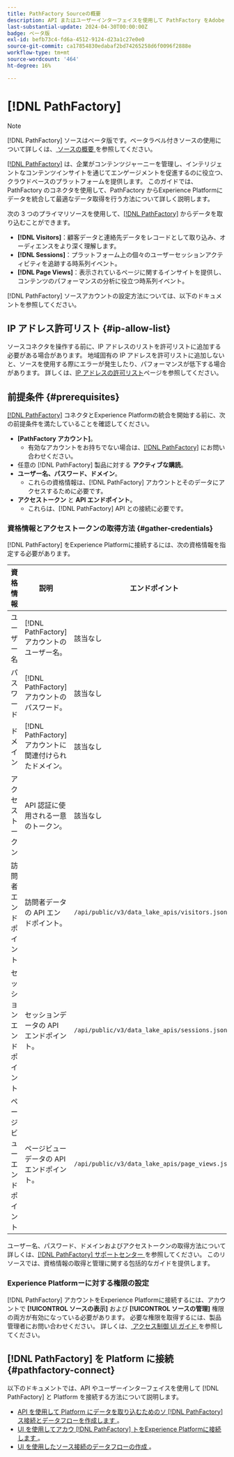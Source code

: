 ```yaml
---
title: PathFactory Sourceの概要
description: API またはユーザーインターフェイスを使用して PathFactory をAdobe Experience Platformに接続する方法について説明します。
last-substantial-update: 2024-04-30T00:00:00Z
badge: ベータ版
exl-id: befb73c4-fd6a-4512-9124-d23a1c27e0e0
source-git-commit: ca17854830edabaf2bd74265258d6f0096f2888e
workflow-type: tm+mt
source-wordcount: '464'
ht-degree: 16%

---
```


# [!DNL PathFactory]

>[!NOTE]
>
>[!DNL PathFactory] ソースはベータ版です。ベータラベル付きソースの使用について詳しくは、[ ソースの概要 ](../../home.md#terms-and-conditions) を参照してください。

[[!DNL PathFactory]](https://www.pathfactory.com/) は、企業がコンテンツジャーニーを管理し、インテリジェントなコンテンツインサイトを通じてエンゲージメントを促進するのに役立つ、クラウドベースのプラットフォームを提供します。 このガイドでは、PathFactory のコネクタを使用して、PathFactory からExperience Platformにデータを統合して最適なデータ取得を行う方法について詳しく説明します。

次の 3 つのプライマリソースを使用して、[[!DNL PathFactory]](https://www.pathfactory.com/) からデータを取り込むことができます。

* **[!DNL Visitors]**：顧客データと連絡先データをレコードとして取り込み、オーディエンスをより深く理解します。
* **[!DNL Sessions]**：プラットフォーム上の個々のユーザーセッションアクティビティを追跡する時系列イベント。
* **[!DNL Page Views]**：表示されているページに関するインサイトを提供し、コンテンツのパフォーマンスの分析に役立つ時系列イベント。

[!DNL PathFactory] ソースアカウントの設定方法については、以下のドキュメントを参照してください。

## IP アドレス許可リスト {#ip-allow-list}

ソースコネクタを操作する前に、IP アドレスのリストを許可リストに追加する必要がある場合があります。 地域固有の IP アドレスを許可リストに追加しないと、ソースを使用する際にエラーが発生したり、パフォーマンスが低下する場合があります。 詳しくは、[IP アドレスの許可リスト](../../ip-address-allow-list.md)ページを参照してください。

## 前提条件 {#prerequisites}

[[!DNL PathFactory]](https://www.pathfactory.com/) コネクタとExperience Platformの統合を開始する前に、次の前提条件を満たしていることを確認してください。

* **[PathFactory アカウント]**。
   * 有効なアカウントをお持ちでない場合は、[[!DNL PathFactory]](https://www.pathfactory.com/portal/company/contactus.shtml) にお問い合わせください。
* 任意の [!DNL PathFactory] 製品に対する **アクティブな購読**。
* **ユーザー名、パスワード、ドメイン**。
   * これらの資格情報は、[!DNL PathFactory] アカウントとそのデータにアクセスするために必要です。
* **アクセストークン** と **API エンドポイント**。
   * これらは、[!DNL PathFactory] API との接続に必要です。

### 資格情報とアクセストークンの取得方法 {#gather-credentials}

[!DNL PathFactory] をExperience Platformに接続するには、次の資格情報を指定する必要があります。

| 資格情報 | 説明 | エンドポイント |
| --- | --- | --- |
| ユーザー名 | [!DNL PathFactory] アカウントのユーザー名。 | 該当なし |
| パスワード | [!DNL PathFactory] アカウントのパスワード。 | 該当なし |
| ドメイン | [!DNL PathFactory] アカウントに関連付けられたドメイン。 | 該当なし |
| アクセストークン | API 認証に使用される一意のトークン。 | 該当なし |
| 訪問者エンドポイント | 訪問者データの API エンドポイント。 | `/api/public/v3/data_lake_apis/visitors.json` |
| セッションエンドポイント | セッションデータの API エンドポイント。 | `/api/public/v3/data_lake_apis/sessions.json` |
| ページビューエンドポイント | ページビューデータの API エンドポイント。 | `/api/public/v3/data_lake_apis/page_views.json` |

ユーザー名、パスワード、ドメインおよびアクセストークンの取得方法について詳しくは、[[!DNL PathFactory]  サポートセンター ](https://support.pathfactory.com/categories/adobe/) を参照してください。 このリソースでは、資格情報の取得と管理に関する包括的なガイドを提供します。

### Experience Platformーに対する権限の設定

[!DNL PathFactory] アカウントをExperience Platformに接続するには、アカウントで **[!UICONTROL ソースの表示]** および **[!UICONTROL ソースの管理]** 権限の両方が有効になっている必要があります。 必要な権限を取得するには、製品管理者にお問い合わせください。 詳しくは、[ アクセス制御 UI ガイド ](../../../access-control/ui/overview.md) を参照してください。

## [!DNL PathFactory] を Platform に接続 {#pathfactory-connect}

以下のドキュメントでは、API やユーザーインターフェイスを使用して [!DNL PathFactory] と Platform を接続する方法について説明します。

* [API を使用して Platform にデータを取り込むためのソ  [!DNL PathFactory]  ス接続とデータフローを作成します ](../../tutorials/api/create/marketing-automation/pathfactory.md)。
* [UI を使用してアカウ  [!DNL PathFactory]  トをExperience Platformに接続します ](../../tutorials/ui/create/marketing-automation/pathfactory.md)。
* [UI を使用したソース接続のデータフローの作成 ](../../tutorials/ui/dataflow/marketing-automation.md)。
